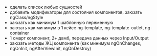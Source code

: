 - сделать список любых сущностей
- добавить модификаторы для состояния компонентов, заюзать ngClass/ngStyle
- заюзать как минимум 1 шаблонную переменную
- заюзать как минимум в 1 кейсе ng-template, ng-template-outlet, ng-container
- 1 смарт компонент, 2+ дамб, передача данных через Input/Output
- заюзать методы ЖЦ компонента (как минимум ngOnChanges, ngOnInit, ngAfterViewInit, ngOnDestroy)